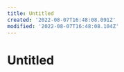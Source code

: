 ```yaml
---
title: Untitled
created: '2022-08-07T16:48:08.091Z'
modified: '2022-08-07T16:48:08.104Z'
---
```


# Untitled
